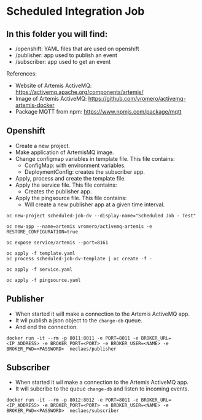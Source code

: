 # Scheduled Integration Job

## In this folder you will find:
* /openshift: YAML files that are used on openshift
* /publisher: app used to publish an event
* /subscriber: app used to get an event

References:
* Website of Artemis ActiveMQ: https://activemq.apache.org/components/artemis/
* Image of Artemis ActiveMQ: https://github.com/vromero/activemq-artemis-docker
* Package MQTT from npm: https://www.npmjs.com/package/mqtt

## Openshift
* Create a new project.
* Make application of ArtemisMQ image.
* Change configmap variables in template file. This file contains:
    * ConfigMap: with environment variables.
    * DeploymentConfig: creates the subscriber app.
* Apply, process and create the template file.
* Apply the service file. This file contains:
    * Creates the publisher app.
* Apply the pingsource file. This file contains:
    * Will create a new publisher app at a given time interval.

```
oc new-project scheduled-job-dv --display-name="Scheduled Job - Test"

oc new-app --name=artemis vromero/activemq-artemis -e RESTORE_CONFIGURATION=true

oc expose service/artemis --port=8161

oc apply -f template.yaml
oc process scheduled-job-dv-template | oc create -f -

oc apply -f service.yaml

oc apply -f pingsource.yaml

```

## Publisher
* When started it will make a connection to the Artemis ActiveMQ app.
* It wil publish a json object to the `change-db` queue.
* And end the connection.

```
docker run -it --rm -p 8011:8011 -e PORT=8011 -e BROKER_URL=<IP_ADDRESS> -e BROKER_PORT=<PORT> -e BROKER_USER=<NAME> -e BROKER_PWD=<PASSWORD>  neclaes/publisher

```

## Subscriber
* When started it wil make a connection to the Artemis ActiveMQ app.
* It will subcribe to the queue `change-db` and listen to incoming events.

```
docker run -it --rm -p 8012:8012 -e PORT=8011 -e BROKER_URL=<IP_ADDRESS> -e BROKER_PORT=<PORT> -e BROKER_USER=<NAME> -e BROKER_PWD=<PASSWORD>  neclaes/subscriber

```